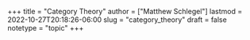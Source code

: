 +++
title = "Category Theory"
author = ["Matthew Schlegel"]
lastmod = 2022-10-27T20:18:26-06:00
slug = "category_theory"
draft = false
notetype = "topic"
+++
